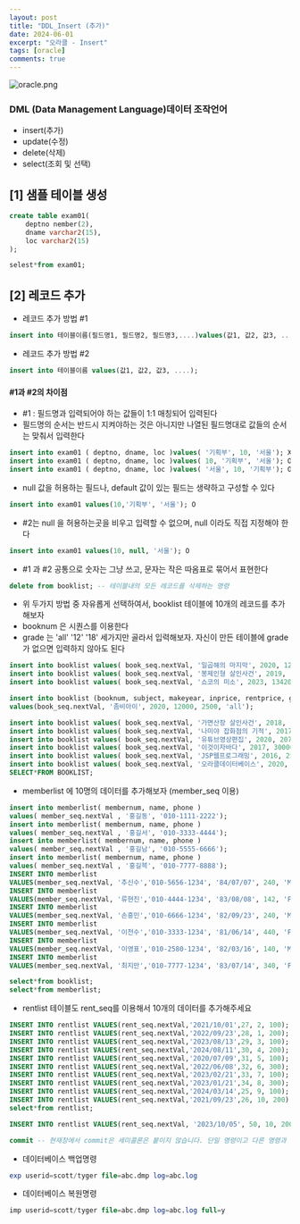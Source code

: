 ```yaml
---
layout: post
title: "DDL_Insert (추가)"
date: 2024-06-01
excerpt: "오라클 - Insert"
tags: [oracle]
comments: true
---
```


![oracle.png](..%2Fassets%2Fimg%2Foracle.png)

### DML (Data Management Language)데이터 조작언어

- insert(추가)
- update(수정)
- delete(삭제)
- select(조회 및 선택)

## [1] 샘플 테이블 생성

```sql
create table exam01(
	deptno nember(2),
	dname varchar2(15),
	loc varchar2(15)
);

selest*from exam01;
```

## [2] 레코드 추가

- 레코드 추가 방법 #1

```sql
insert into 테이블이름(필드명1, 필드명2, 필드명3,....)values(값1, 값2, 값3, ....);
```

- 레코드 추가 방법 #2

```sql
insert into 테이블이름 values(값1, 값2, 값3, ....);
```

####  #1과 #2의 차이점

- #1 : 필드명과 입력되어야 하는 값들이 1:1 매칭되어 입력된다
- 필드명의 순서는 반드시 지켜야하는 것은 아니지만 나열된 필드명대로 값들의 순서는 맞춰서 입력한다

```sql
insert into exam01 ( deptno, dname, loc )values( '기획부', 10, '서울'); X
insert into exam01 ( deptno, dname, loc )values( 10, '기획부', '서울'); O
insert into exam01 ( deptno, dname, loc )values( '서울', 10, '기획부'); O
```

- null 값을 허용하는 필드나, default 값이 있는 필드는 생략하고 구성할 수 있다

```sql
insert into exam01 values(10,'기획부', '서울'); O
```

- #2는 null 을 허용하는곳을 비우고 입력할 수 없으며, null 이라도 직접 지정해야 한다

```sql
insert into exam01 values(10, null, '서울'); O
```

- #1 과 #2 공통으로 숫자는 그냥 쓰고, 문자는 작은 따옴표로 묶어서 표현한다

```sql
delete from booklist; -- 테이블내의 모든 레코드를 삭제하는 명령
```

- 위 두가지 방법 중 자유롭게 선택하여서, booklist 테이블에 10개의 레코드를 추가해보자
- booknum 은 시퀀스를 이용한다
- grade 는 'all' '12' '18' 세가지만 골라서 입력해보자. 자신이 만든 테이블에 grade가 없으면 입력하지 않아도 된다

```sql
insert into booklist values( book_seq.nextVal, '일곱해의 마지막', 2020, 12150, 2000, 'all');
insert into booklist values( book_seq.nextVal, '봉제인형 살인사건', 2019, 13150, 2000, '18');
insert into booklist values( book_seq.nextVal, '쇼코의 미소', 2023, 13420, 2000, '12');
```

```sql
insert into booklist (booknum, subject, makeyear, inprice, rentprice, grade)
values(book_seq.nextVal, '좀비아이', 2020, 12000, 2500, 'all');
```

```sql
insert into booklist values( book_seq.nextVal, '가면산장 살인사건', 2018, 13320, 1500, '12');
insert into booklist values( book_seq.nextVal, '나미야 잡화점의 기적', 2017, 13320, 2000, '18');
insert into booklist values( book_seq.nextVal, '유튜브영상편집', 2020, 20700, 2500, 'all');
insert into booklist values( book_seq.nextVal, '이것이자바다', 2017, 30000, 3000, '18');
insert into booklist values( book_seq.nextVal, 'JSP웹프로그래밍', 2016, 25000, 3000, '12');
insert into booklist values( book_seq.nextVal, '오라클데이터베이스', 2020, 30000, 3000, 'all');
SELECT*FROM BOOKLIST;
```

- memberlist 에 10명의 데이터를 추가해보자 (member_seq 이용)

```sql
insert into memberlist( membernum, name, phone )
values( member_seq.nextVal , '홍길동', '010-1111-2222');
insert into memberlist( membernum, name, phone )
values( member_seq.nextVal , '홍길서', '010-3333-4444');
insert into memberlist( membernum, name, phone )
values( member_seq.nextVal , '홍길남', '010-5555-6666');
insert into memberlist( membernum, name, phone )
values( member_seq.nextVal , '홍길븍', '010-7777-8888');
INSERT INTO memberlist
VALUES(member_seq.nextVal, '추신수','010-5656-1234', '84/07/07', 240, 'M', 28);
INSERT INTO memberlist
VALUES(member_seq.nextVal, '류현진','010-4444-1234', '83/08/08', 142, 'F', 27);
INSERT INTO memberlist
VALUES(member_seq.nextVal, '손흥민','010-6666-1234', '82/09/23', 240, 'M', 23);
INSERT INTO memberlist
VALUES(member_seq.nextVal, '이천수','010-3333-1234', '81/06/14', 440, 'F', 36);
INSERT INTO memberlist
VALUES(member_seq.nextVal, '이영표','010-2580-1234', '82/03/16', 140, 'M', 31);
INSERT INTO memberlist
VALUES(member_seq.nextVal, '최지만','010-7777-1234', '83/07/14', 340, 'F', 29);

select*from booklist;
select*from memberlist;
```

- rentlist 테이블도 rent_seq를 이용해서 10개의 데이터를 추가해주세요

```sql
INSERT INTO rentlist VALUES(rent_seq.nextVal,'2021/10/01',27, 2, 100);
INSERT INTO rentlist VALUES(rent_seq.nextVal,'2022/09/23',28, 1, 200);
INSERT INTO rentlist VALUES(rent_seq.nextVal,'2023/08/13',29, 3, 100);
INSERT INTO rentlist VALUES(rent_seq.nextVal,'2024/08/11',30, 4, 200);
INSERT INTO rentlist VALUES(rent_seq.nextVal,'2020/07/09',31, 5, 100);
INSERT INTO rentlist VALUES(rent_seq.nextVal,'2022/06/08',32, 6, 300);
INSERT INTO rentlist VALUES(rent_seq.nextVal,'2023/02/21',33, 7, 100);
INSERT INTO rentlist VALUES(rent_seq.nextVal,'2023/01/21',34, 8, 300);
INSERT INTO rentlist VALUES(rent_seq.nextVal,'2024/03/14',25, 9, 100);
INSERT INTO rentlist VALUES(rent_seq.nextVal,'2021/09/23',26, 10, 200)
select*from rentlist;
```

```sql
INSERT INTO rentlist VALUES(rent_seq.nextVal, '2023/10/05', 50, 10, 200);

commit -- 현재창에서 commit은 세미콜론은 붙이지 않습니다. 단일 명령이고 다른 명령과 함께 사용하지 않는 다는 뜻입니다
```

- 데이터베이스 백업명령

```sql
exp userid=scott/tyger file=abc.dmp log=abc.log
```

- 데이터베이스 복원명령

```sql
imp userid=scott/tyger file=abc.dmp log=abc.log full=y
```
